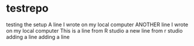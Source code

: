 # testrepo
testing the setup
A line I wrote on my local computer
ANOTHER line I wrote on my local computer
This is a line from R studio
a new line from r studio
adding a line
adding a line
